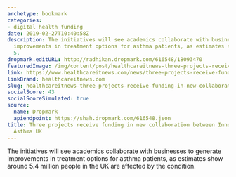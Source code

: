 ```yaml
---
archetype: bookmark
categories:
- digital health funding
date: 2019-02-27T10:40:58Z
description: The initiatives will see academics collaborate with businesses to generate
  improvements in treatment options for asthma patients, as estimates show around
  5.
dropmark.editURL: http://radhikan.dropmark.com/616548/18093470
featuredImage: /img/content/post/healthcareitnews-three-projects-receive-funding-in-new-collaboration-between-innovate-uk-and-asthma-uk.jpg
link: https://www.healthcareitnews.com/news/three-projects-receive-funding-new-collaboration-between-innovate-uk-and-asthma-uk
linkBrand: healthcareitnews.com
slug: healthcareitnews-three-projects-receive-funding-in-new-collaboration-between-innovate-uk-and-asthma-uk
socialScore: 43
socialScoreSimulated: true
source:
  name: Dropmark
  apiendpoint: https://shah.dropmark.com/616548.json
title: Three projects receive funding in new collaboration between Innovate UK and
  Asthma UK
---
```

The initiatives will see academics collaborate with businesses to generate improvements in treatment options for asthma patients, as estimates show around 5.4 million people in the UK are affected by the condition.